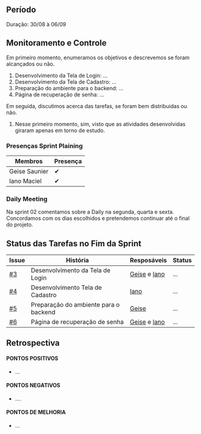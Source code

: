 ## Período
Duração: 30/08 à 06/09

## Monitoramento e Controle

Em primeiro momento, enumeramos os objetivos e descrevemos se foram alcançados ou não.
1. Desenvolvimento da Tela de Login: ... 
2. Desenvolvimento da Tela de Cadastro: ... 
3. Preparação do ambiente para o backend: ...
4. Página de recuperação de senha: ... 

Em seguida, discutimos acerca das tarefas, se foram bem distribuidas ou não.

1. Nesse primeiro momento, sim, visto que as atividades desenvolvidas giraram apenas em torno de estudo.

### Presenças Sprint Plaining
| Membros  |  Presença  |
| ------------------- | ------------------- |
|  Geise Saunier |   ✔  |
|  Iano Maciel |  ✔  |


### Daily Meeting
Na sprint 02 comentamos sobre a Daily na segunda, quarta e sexta. Concordamos com os dias escolhidos e pretendemos continuar até o final do projeto.

## Status das Tarefas no Fim da Sprint
| **Issue** | **História** | **Resposáveis** | **Status** |
|--|--|--|--|
|  [#3](https://github.com/GeiseSaunier/Autizando/issues/3) | Desenvolvimento da Tela de Login | [Geise](https://github.com/GeiseSaunier) e [Iano](https://github.com/IanoMaciel)  | ... |
|  [#4](https://github.com/GeiseSaunier/Autizando/issues/4) | Desenvolvimento Tela de Cadastro  | [Iano](https://github.com/IanoMaciel)  | ... |
|  [#5](https://github.com/GeiseSaunier/Autizando/issues/5) | Preparação do ambiente para o backend | [Geise](https://github.com/GeiseSaunier) | ... |
|  [#6](https://github.com/GeiseSaunier/Autizando/issues/3) |Página de recuperação de senha | [Geise](https://github.com/GeiseSaunier) e [Iano](https://github.com/IanoMaciel)  | ... |


## Retrospectiva

#### PONTOS POSITIVOS
- ...

#### PONTOS NEGATIVOS
- ....
  
#### PONTOS DE MELHORIA
- ...